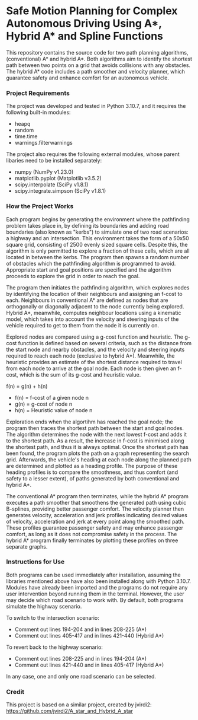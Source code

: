 # Safe Motion Planning for Complex Autonomous Driving Using A*, Hybrid A* and Spline Functions
This repository contains the source code for two path planning algorithms, (conventional) A* and hybrid A*. Both algorithms aim to identify the shortest path between two points on a grid that avoids collisions with any obstacles. The hybrid A* code includes a path smoother and velocity planner, which guarantee safety and enhance comfort for an autonomous vehicle.

### Project Requirements
The project was developed and tested in Python 3.10.7, and it requires the following built-in modules:
* heapq
* random
* time.time
* warnings.filterwarnings

The project also requires the following external modules, whose parent libaries need to be installed separately:
* numpy (NumPy v1.23.0)
* matplotlib.pyplot (Matplotlib v3.5.2)
* scipy.interpolate (SciPy v1.8.1)
* scipy.integrate.simpson (SciPy v1.8.1)

### How the Project Works
Each program begins by generating the environment where the pathfinding problem takes place in, by defining its boundaries and adding road boundaries (also known as "kerbs") to simulate one of two road scenarios: a highway and an intersection. This environment takes the form of a 50x50 square grid, consisting of 2500 evenly sized square cells. Despite this, the algorithm is only permitted to explore a fraction of these cells, which are all located in between the kerbs. The program then spawns a random number of obstacles which the pathfinding algorithm is programmed to avoid. Appropriate start and goal positions are specified and the algorithm proceeds to explore the grid in order to reach the goal.

The program then initiates the pathfinding algorithm, which explores nodes by identifying the location of their neighbours and assigning an f-cost to each. Neighbours in conventional A* are defined as nodes that are orthogonally or diagonally adjacent to the node currently being explored. Hybrid A*, meanwhile, computes neighbour locations using a kinematic model, which takes into account the velocity and steering inputs of the vehicle required to get to them from the node it is currently on.

Explored nodes are compared using a g-cost function and heuristic. The g-cost function is defined based on several criteria, such as the distance from the start node and nearby obstacles, and the velocity and steering inputs required to reach each node (exclusive to hybrid A*). Meanwhile, the heuristic provides an estimate of the shortest distance required to travel from each node to arrive at the goal node. Each node is then given an f-cost, which is the sum of its g-cost and heuristic value.

f(n) = g(n) + h(n)
* f(n) = f-cost of a given node n
* g(n) = g-cost of node n
* h(n) = Heuristic value of node n

Exploration ends when the algortihm has reached the goal node; the program then traces the shortest path between the start and goal nodes. The algorithm determines the node with the next lowest f-cost and adds it to the shortest path. As a result, the increase in f-cost is minimised along the shortest path, and thus it is always optimal. Once the shortest path has been found, the program plots the path on a graph representing the search grid. Afterwards, the vehicle's heading at each node along the planned path are determined and plotted as a heading profile. The purpose of these heading profiles is to compare the smoothness, and thus comfort (and safety to a lesser extent), of paths generated by both conventional and hybrid A*.

The conventional A* program then terminates, while the hybrid A* program executes a path smoother that smoothens the generated path using cubic B-splines, providing better passenger comfort. The velocity planner then generates velocity, acceleration and jerk profiles indicating desired values of velocity, acceleration and jerk at every point along the smoothed path. These profiles guarantee passenger safety and may enhance passenger comfort, as long as it does not compromise safety in the process. The hybrid A* program finally terminates by plotting these profiles on three separate graphs.

### Instructions for Use
Both programs can be used immediately after installation, assuming the libraries mentioned above have also been installed along with Python 3.10.7. Modules have already been imported and the programs do not require any user intervention beyond running them in the terminal. However, the user may decide which road scenario to work with. By default, both programs simulate the highway scenario.

To switch to the intersection scenario:
* Comment out lines 194-204 and in lines 208-225 (A*)
* Comment out lines 405-417 and in lines 421-440 (Hybrid A*)

To revert back to the highway scenario:
* Comment out lines 208-225 and in lines 194-204 (A*)
* Comment out lines 421-440 and in lines 405-417 (Hybrid A*)

In any case, one and only one road scenario can be selected.

### Credit
This project is based on a similar project, created by jvirdi2:
https://github.com/jvirdi2/A_star_and_Hybrid_A_star
